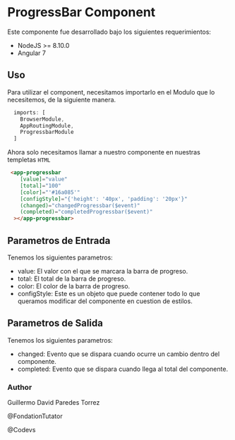 # ProgressBar Component

Este componente fue desarrollado bajo los siguientes requerimientos:

- NodeJS >= 8.10.0
- Angular 7


## Uso

Para utilizar el component, necesitamos importarlo en el Modulo que lo necesitemos, de la siguiente manera.

```ts
  imports: [
    BrowserModule,
    AppRoutingModule,
    ProgressbarModule
  ]
```

Ahora solo necesitamos llamar a nuestro componente en nuestras templetas `HTML`

```html
 <app-progressbar
    [value]="value"
    [total]="100"
    [color]="'#16a085'"
    [configStyle]="{'height': '40px', 'padding': '20px'}"
    (changed)="changedProgressbar($event)"
    (completed)="completedProgressbar($event)"
  ></app-progressbar>
```

## Parametros de Entrada

Tenemos los siguientes parametros:
- value: El valor con el que se marcara la barra de progreso.
- total: El total de la barra de progreso.
- color: El color de la barra de progreso.
- configStyle: Este es un objeto que puede contener todo lo que queramos modificar del componente en cuestion de estilos.


## Parametros de Salida

Tenemos los siguientes parametros:
- changed: Evento que se dispara cuando ocurre un cambio dentro del componente.
- completed: Evento que se dispara cuando llega al total del componente.




### Author
Guillermo David Paredes Torrez

@FondationTutator

@Codevs
